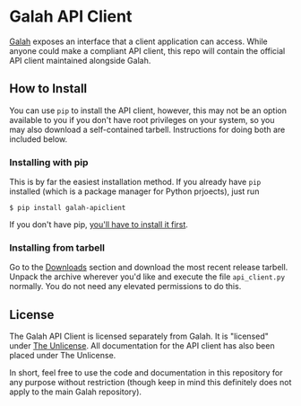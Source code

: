# Galah API Client

[Galah](/brownhead/galah) exposes an interface that a client application can
access. While anyone could make a compliant API client, this repo will contain
the official API client maintained alongside Galah.

## How to Install

You can use `pip` to install the API client, however, this may not be an option
available to you if you don't have root privileges on your system, so you may
also download a self-contained tarbell. Instructions for doing both are included
below.

### Installing with pip

This is by far the easiest installation method. If you already have `pip`
installed (which is a package manager for Python prjoects), just run

```shell
$ pip install galah-apiclient
```

If you don't have pip, [you'll have to install it first](https://www.google.com/search?q=python+how+to+get+pip).

### Installing from tarbell

Go to the [Downloads](/brownhead/galah/downloads) section and download the most
recent release tarbell. Unpack the archive wherever you'd like and execute the
file `api_client.py` normally. You do not need any elevated permissions to do
this.

## License

The Galah API Client is licensed separately from Galah. It is "licensed" under
[The Unlicense](http://www.unlicense.org). All documentation for the API client
has also been placed under The Unlicense.

In short, feel free to use the code and documentation in this repository for any
purpose without restriction (though keep in mind this definitely does not apply
to the main Galah repository).